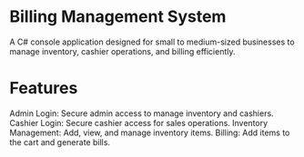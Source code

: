 # Billing Management System
A C# console application designed for small to medium-sized businesses to manage inventory, cashier operations, and billing efficiently.

# Features
Admin Login: Secure admin access to manage inventory and cashiers.
Cashier Login: Secure cashier access for sales operations.
Inventory Management: Add, view, and manage inventory items.
Billing: Add items to the cart and generate bills.


